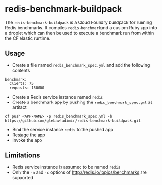 # redis-benchmark-buildpack

The `redis-benchmark-buildpack` is a Cloud Foundry buildpack for running Redis benchmarks. It compiles `redis-benchmark`and a custom Ruby app into a droplet which can then be used to execute a benchmark run from within the CF elastic runtime.

## Usage

* Create a file named `redis_benchmark_spec.yml` and add the following contents

```
benchmark:
  clients: 75
  requests: 150000
```

* Create a Redis service instance named `redis`
* Create a benchmark app by pushing the `redis_benchmark_spec.yml` as artifact

```
cf push <APP-NAME> -p redis_benchmark_spec.yml -b https://github.com/glebavladimir/redis-benchmark-buildpack.git
```

* Bind the service instance `redis` to the pushed app
* Restage the app
* Invoke the app

## Limitations

* Redis service instance is assumed to be named `redis`
* Only the ` -n ` and ` -c ` options of http://redis.io/topics/benchmarks are supported
